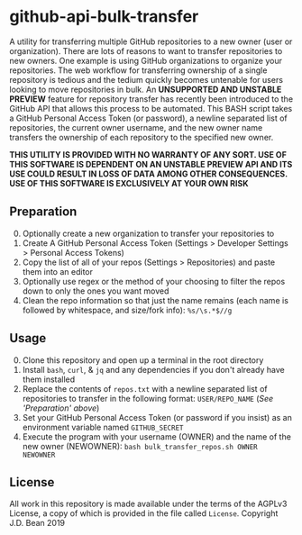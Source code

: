 # github-api-bulk-transfer
A utility for transferring multiple GitHub repositories to a new owner (user or organization). There are lots of reasons to want to transfer repositories to new owners. One example is using GitHub organizations to organize your repositories. The web workflow for transferring ownership of a single repository is tedious and the tedium quickly becomes untenable for users looking to move repositories in bulk. An **UNSUPPORTED AND UNSTABLE PREVIEW** feature for repository transfer has recently been introduced to the GitHub API that allows this process to be automated. This BASH script takes a GitHub Personal Access Token (or password), a newline separated list of repositories, the current owner username, and the new owner name transfers the ownership of each repository to the specified new owner.

**THIS UTILITY IS PROVIDED WITH NO WARRANTY OF ANY SORT. USE OF THIS SOFTWARE IS DEPENDENT ON AN UNSTABLE PREVIEW API AND ITS USE COULD RESULT IN LOSS OF DATA AMONG OTHER CONSEQUENCES. USE OF THIS SOFTWARE IS EXCLUSIVELY AT YOUR OWN RISK**

## Preparation

0. Optionally create a new organization to transfer your repositories to
1. Create A GitHub Personal Access Token (Settings > Developer Settings > Personal Access Tokens)
2. Copy the list of all of your repos (Settings > Repositories) and paste them into an editor
3. Optionally use regex or the method of your choosing to filter the repos down to only the ones you want moved
4. Clean the repo information so that just the name remains (each name is followed by whitespace, and size/fork info): `%s/\s.*$//g`

## Usage

0. Clone this repository and open up a terminal in the root directory
1. Install `bash`, `curl`, & `jq` and any dependencies if you don't already have them installed
2. Replace the contents of `repos.txt` with a newline separated list of repositories to transfer in the following format: `USER/REPO_NAME` (*See 'Preparation' above*)
3. Set your GitHub Personal Access Token (or password if you insist) as an environment variable named `GITHUB_SECRET`
4. Execute the program with your username (OWNER) and the name of the new owner (NEWOWNER): `bash bulk_transfer_repos.sh OWNER NEWOWNER` 


## License

All work in this repository is made available under the terms of the AGPLv3 License, a copy of which is provided in the file called `License`. Copyright J.D. Bean 2019
